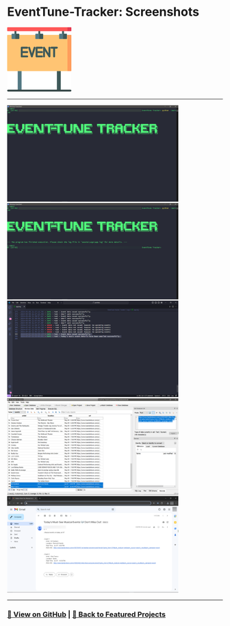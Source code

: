 # EventTune-Tracker: Screenshots 

<img src="EventTune-Tracker-1.png" alt="EventTune-Tracker_logo" width="150">

---

<a href="EventTune-Tracker-2.png"><img src="EventTune-Tracker-2.png" width="400"></a>
<a href="EventTune-Tracker-3.png"><img src="EventTune-Tracker-3.png" width="400"></a>
<a href="EventTune-Tracker-4.png"><img src="EventTune-Tracker-4.png" width="400"></a>
<a href="EventTune-Tracker-5.png"><img src="EventTune-Tracker-5.png" width="400"></a>
<a href="EventTune-Tracker-6.png"><img src="EventTune-Tracker-6.png" width="400"></a>

---

### [🔗 View on GitHub](https://github.com/emads22/EventTune-Tracker) | [🔗 Back to Featured Projects](../../README.md#-automation-and-web-scraping)
